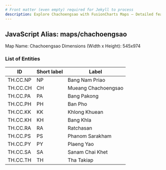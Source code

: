 ```yaml
---
# Front matter (even empty) required for Jekyll to process
description: Explore Chachoengsao with FusionCharts Maps – Detailed features for seamless integration. Try now & enhance your data visualization today! 
---
```


## JavaScript Alias: maps/chachoengsao

Map Name: Chachoengsao
Dimensions (Width x Height): 545x974

### List of Entities

| ID       | Short label | Label               |
| -------- | ----------- | ------------------- |
| TH.CC.NP | NP          | Bang Nam Priao      |
| TH.CC.CH | CH          | Mueang Chachoengsao |
| TH.CC.PA | PA          | Bang Pakong         |
| TH.CC.PH | PH          | Ban Pho             |
| TH.CC.KK | KK          | Khlong Khuean       |
| TH.CC.KH | KH          | Bang Khla           |
| TH.CC.RA | RA          | Ratchasan           |
| TH.CC.PS | PS          | Phanom Sarakham     |
| TH.CC.PY | PY          | Plaeng Yao          |
| TH.CC.SA | SA          | Sanam Chai Khet     |
| TH.CC.TH | TH          | Tha Takiap          |

